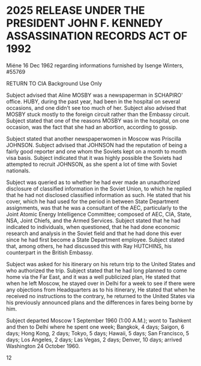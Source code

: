# 2025 RELEASE UNDER THE PRESIDENT JOHN F. KENNEDY ASSASSINATION RECORDS ACT OF 1992

Miéne 16 Dec 1962 regarding informations furnished
by Isenge Winters, #55769

RETURN TO CIA Background Use Only

Subject advised that Aline MOSBY was a newspaperman in SCHAPIRO' office. HUBY, during the past year, had been in the hospital on several occasions, and one didn't see too much of her. Subject also advised that MOSBY stuck mostly to the foreign circuit rather than the Embassy circuit. Subject stated that one of the reasons MOSBY was in the hospital, on one occasion, was the fact that she had an abortion, according to gossip.

Subject stated that another newspaperwomen in Moscow was Priscilla JOHNSON. Subject advised that JOHNSON had the reputation of being a fairly good reporter and one whom the Soviets kept on a month to month visa basis. Subject indicated that it was highly possible the Soviets had attempted to recruit JOHNSON, as she spent a lot of time with Soviet nationals.

Subject was queried as to whether he had ever made an unauthorized disclosure of classified information in the Soviet Union, to which he replied that he had not disclosed classified information as such. He stated that his cover, which he had used for the period in between State Department assignments, was that he was a consultant of the AEC, particularly to the Joint Atomic Energy Intelligence Committee; composed of AEC, CIA, State, NSA, Joint Chiefs, and the Armed Services. Subject stated that he had indicated to individuals, when questioned, that he had done economic research and analysis in the Soviet field and that he had done this ever since he had first become a State Department employee. Subject stated that, among others, he had discussed this with Ray HUTCHINS, his counterpart in the British Embassy.

Subject was asked for his itinerary on his return trip to the United States and who authorized the trip. Subject stated that he had long planned to come home via the Far East, and it was a well publicized plan, He stated that when he left Moscow, he stayed over in Delhi for a week to see if there were any objections from Headquarters as to his itinerary, He stated that when he received no instructions to the contrary, he returned to the United States via his previously announced plans and the differences in fares being borne by him.

Subject departed Moscow 1 September 1960 (1:00 A.M.); wont to Tashkent and then to Delhi where he spent one week; Bangkok, 4 days; Saigon, 6 days; Hong Kong, 2 days; Tokyo, 5 days; Hawaii, 5 days; San Francisco, 5 days; Los Angeles, 2 days; Las Vegas, 2 days; Denver, 10 days; arrived Washington 24 October 1960.

12
